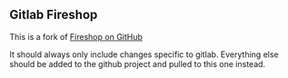 ## Gitlab Fireshop

This is a fork of [Fireshop on GitHub](https://github.com/Jaspero/fireshop)

It should always only include changes specific to gitlab. Everything 
else should be added to the github project and pulled to this one instead. 
